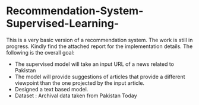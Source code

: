 # Recommendation-System-Supervised-Learning-

This is a very basic version of a recommendation system. The work is still in progress. Kindly find the attached report for the implementation details.
The following is the overall goal:
- The supervised model will take an input URL of a news related to Pakistan 
- The model will provide suggestions of articles that provide a different viewpoint than the one projected by the input article. 
- Designed a text based model.
- Dataset : Archival data taken from Pakistan Today

